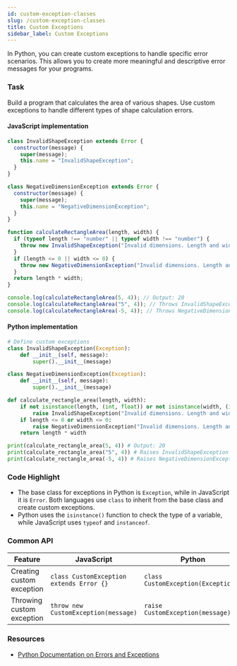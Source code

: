 ```yaml
---
id: custom-exception-classes
slug: /custom-exception-classes
title: Custom Exceptions
sidebar_label: Custom Exceptions
---
```


In Python, you can create custom exceptions to handle specific error scenarios. This allows you to create more meaningful and descriptive error messages for your programs.

### Task

Build a program that calculates the area of various shapes. Use custom exceptions to handle different types of shape calculation errors.

#### JavaScript implementation
```javascript
class InvalidShapeException extends Error {
  constructor(message) {
    super(message);
    this.name = "InvalidShapeException";
  }
}

class NegativeDimensionException extends Error {
  constructor(message) {
    super(message);
    this.name = "NegativeDimensionException";
  }
}

function calculateRectangleArea(length, width) {
  if (typeof length !== "number" || typeof width !== "number") {
    throw new InvalidShapeException("Invalid dimensions. Length and width must be numbers.");
  }
  if (length <= 0 || width <= 0) {
    throw new NegativeDimensionException("Invalid dimensions. Length and width must be positive numbers.");
  }
  return length * width;
}

console.log(calculateRectangleArea(5, 4)); // Output: 20
console.log(calculateRectangleArea("5", 4)); // Throws InvalidShapeException
console.log(calculateRectangleArea(-5, 4)); // Throws NegativeDimensionException
```

#### Python implementation
```python
# Define custom exceptions
class InvalidShapeException(Exception):
    def __init__(self, message):
        super().__init__(message)

class NegativeDimensionException(Exception):
    def __init__(self, message):
        super().__init__(message)

def calculate_rectangle_area(length, width):
    if not isinstance(length, (int, float)) or not isinstance(width, (int, float)):
        raise InvalidShapeException("Invalid dimensions. Length and width must be numbers.")
    if length <= 0 or width <= 0:
        raise NegativeDimensionException("Invalid dimensions. Length and width must be positive numbers.")
    return length * width

print(calculate_rectangle_area(5, 4)) # Output: 20
print(calculate_rectangle_area("5", 4)) # Raises InvalidShapeException
print(calculate_rectangle_area(-5, 4)) # Raises NegativeDimensionException
```

### Code Highlight

- The base class for exceptions in Python is `Exception`, while in JavaScript it is `Error`. Both languages use `class` to inherit from the base class and create custom exceptions.
- Python uses the `isinstance()` function to check the type of a variable, while JavaScript uses `typeof` and `instanceof`.

### Common API

| Feature                  | JavaScript                       | Python                            |
|---------------------------|----------------------------------|-----------------------------------|
| Creating custom exception | `class CustomException extends Error {}`    | `class CustomException(Exception):`   |
| Throwing custom exception | `throw new CustomException(message)`        | `raise CustomException(message)`          |

### Resources

- [Python Documentation on Errors and Exceptions](https://docs.python.org/3/tutorial/errors.html)
